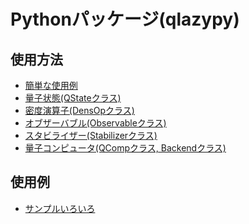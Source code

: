 Pythonパッケージ(qlazypy)
=========================

## 使用方法

- [簡単な使用例](usage/basic.md)
- [量子状態(QStateクラス)](usage/qstate.md)
- [密度演算子(DensOpクラス)](usage/densop.md)
- [オブザーバブル(Observableクラス)](usage/observable.md)
- [スタビライザー(Stabilizerクラス)](usage/stabilizer.md)
- [量子コンピュータ(QCompクラス, Backendクラス)](usage/qcomp.md)

## 使用例

- [サンプルいろいろ](../../example/py/)

